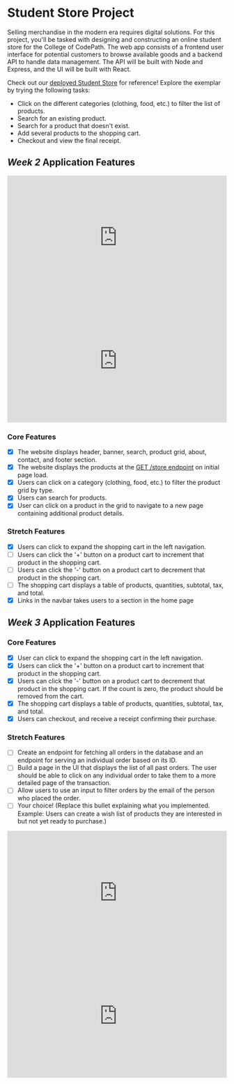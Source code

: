 # Student Store Project

Selling merchandise in the modern era requires digital solutions. For this project, you'll be tasked with designing and constructing an online student store for the College of CodePath. The web app consists of a frontend user interface for potential customers to browse available goods and a backend API to handle data management. The API will be built with Node and Express, and the UI will be built with React.

Check out our [deployed Student Store](https://codepath-student-store-demo.surge.sh/) for reference! Explore the exemplar by trying the following tasks:

- Click on the different categories (clothing, food, etc.) to filter the list of products.
- Search for an existing product.
- Search for a product that doesn't exist.
- Add several products to the shopping cart.
- Checkout and view the final receipt.

## *Week 2* Application Features
<!-- Overall Walkthrough -->
<div style="position: relative; padding-bottom: 56.25%; height: 0;"><iframe src="https://www.loom.com/embed/72b6b1d2ed6e4c908f14a81849c973fc?sid=c450e061-4b37-486e-8e8f-ec3395c0cdd9" frameborder="0" webkitallowfullscreen mozallowfullscreen allowfullscreen style="position: absolute; top: 0; left: 0; width: 100%; height: 100%;"></iframe></div>

<!-- Walkthrough showing responsiveness -->

<div style="position: relative; padding-bottom: 56.25%; height: 0;"><iframe src="https://www.loom.com/embed/335d8119f7f84f3bb7da3c7daa0bd539?sid=d775bf07-feaa-4f91-a122-940120c8ee34" frameborder="0" webkitallowfullscreen mozallowfullscreen allowfullscreen style="position: absolute; top: 0; left: 0; width: 100%; height: 100%;"></iframe></div>

### Core Features

- [x] The website displays header, banner, search, product grid, about, contact, and footer section.
- [x] The website displays the products at the [GET /store endpoint](https://codepath-store-api.herokuapp.com/store) on initial page load.
- [x] Users can click on a category (clothing, food, etc.) to filter the product grid by type.
- [x] Users can search for products.
- [x] User can click on a product in the grid to navigate to a new page containing additional product details.

### Stretch Features

- [x] Users can click to expand the shopping cart in the left navigation.
- [ ] Users can click the '+' button on a product cart to increment that product in the shopping cart.
- [ ] Users can click the '-' button on a product cart to decrement that product in the shopping cart.
- [ ] The shopping cart displays a table of products, quantities, subtotal, tax, and total.
- [x] Links in the navbar takes users to a section in the home page
## *Week 3* Application Features

### Core Features

- [x] User can click to expand the shopping cart in the left navigation.
- [x] Users can click the '+' button on a product cart to increment that product in the shopping cart.
- [x] Users can click the '-' button on a product cart to decrement that product in the shopping cart. If the count is zero, the product should be removed from the cart.
- [x] The shopping cart displays a table of products, quantities, subtotal, tax, and total.
- [x] Users can checkout, and receive a receipt confirming their purchase.

### Stretch Features

- [ ] Create an endpoint for fetching all orders in the database and an endpoint for serving an individual order based on its ID.
- [ ] Build a page in the UI that displays the list of all past orders. The user should be able to click on any individual order to take them to a more detailed page of the transaction.
- [ ] Allow users to use an input to filter orders by the email of the person who placed the order.
- [ ] Your choice! (Replace this bullet explaining what you implemented. Example: Users can create a wish list of products they are interested in but not yet ready to purchase.)

<!-- Week 3 - Student Store Part 2 Walkthrough -->
<div style="position: relative; padding-bottom: 56.25%; height: 0;"><iframe src="https://www.loom.com/embed/f0d88329fd604a339c49c33628aa9850?sid=76d4af9a-cd9c-47e0-9372-c9e5a43ddf25" frameborder="0" webkitallowfullscreen mozallowfullscreen allowfullscreen style="position: absolute; top: 0; left: 0; width: 100%; height: 100%;"></iframe></div>

<!-- Week 3 - Student Store Part 2 Walkthrough with receipt details-->
<div style="position: relative; padding-bottom: 56.25%; height: 0;"><iframe src="https://www.loom.com/embed/02b029602e564714a174071161252754?sid=32cd043a-9dd2-4c8a-a737-87100ba554c8" frameborder="0" webkitallowfullscreen mozallowfullscreen allowfullscreen style="position: absolute; top: 0; left: 0; width: 100%; height: 100%;"></iframe></div>